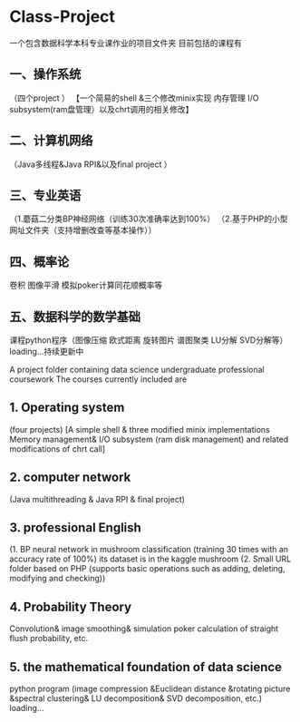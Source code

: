 # Class-Project
一个包含数据科学本科专业课作业的项目文件夹
目前包括的课程有
## 一、操作系统
（四个project ）
【一个简易的shell &三个修改minix实现 
内存管理 I/O subsystem(ram盘管理）以及chrt调用的相关修改】
## 二、计算机网络
（Java多线程&Java RPI&以及final project ）
## 三、专业英语
（1.蘑菇二分类BP神经网络（训练30次准确率达到100%）
（2.基于PHP的小型网址文件夹（支持增删改查等基本操作））
## 四、概率论
卷积 图像平滑 模拟poker计算同花顺概率等
## 五、数据科学的数学基础
课程python程序（图像压缩 欧式距离 旋转图片 谱图聚类 LU分解 SVD分解等）
loading...持续更新中


A project folder containing data science undergraduate professional coursework
The courses currently included are
## 1. Operating system 
(four projects)
[A simple shell & three modified minix implementations
Memory management& I/O subsystem (ram disk management) and related modifications of chrt call]
## 2. computer network
(Java multithreading & Java RPI & final project)
## 3. professional English 
(1.  BP neural network in mushroom classification (training 30 times with an accuracy rate of 100%)
its dataset is in the kaggle mushroom
(2. Small URL folder based on PHP (supports basic operations such as adding, deleting, modifying and checking))
## 4. Probability Theory
Convolution& image smoothing& simulation poker calculation of straight flush probability, etc.
## 5. the mathematical foundation of data science
python program (image compression &Euclidean distance &rotating picture &spectral clustering& LU decomposition& SVD decomposition, etc.)
loading...
